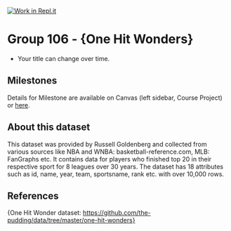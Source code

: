 [![Work in Repl.it](https://classroom.github.com/assets/work-in-replit-14baed9a392b3a25080506f3b7b6d57f295ec2978f6f33ec97e36a161684cbe9.svg)](https://classroom.github.com/online_ide?assignment_repo_id=317460&assignment_repo_type=GroupAssignmentRepo)
# Group 106 - {One Hit Wonders}

- Your title can change over time.

## Milestones

Details for Milestone are available on Canvas (left sidebar, Course Project) or [here](https://firas.moosvi.com/courses/data301/project/milestone01.html).

## About this dataset

This dataset was provided by Russell Goldenberg and collected from various sources like NBA and WNBA: basketball-reference.com, MLB: FanGraphs etc. It contains data for players who finished top 20 in their respective sport for 8 leagues over 30 years. The dataset has 18 attributes such as id, name, year, team, sportsname, rank etc. with over 10,000 rows. 


## References

{One Hit Wonder dataset: https://github.com/the-pudding/data/tree/master/one-hit-wonders}

